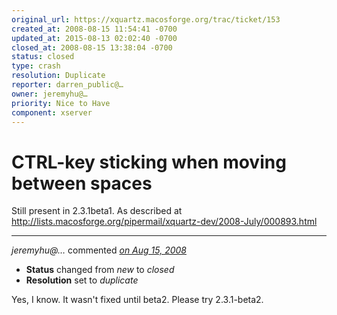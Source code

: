 ```yaml
---
original_url: https://xquartz.macosforge.org/trac/ticket/153
created_at: 2008-08-15 11:54:41 -0700
updated_at: 2015-08-13 02:02:40 -0700
closed_at: 2008-08-15 13:38:04 -0700
status: closed
type: crash
resolution: Duplicate
reporter: darren_public@…
owner: jeremyhu@…
priority: Nice to Have
component: xserver
---
```


CTRL-key sticking when moving between spaces
============================================


Still present in 2.3.1beta1. As described at <http://lists.macosforge.org/pipermail/xquartz-dev/2008-July/000893.html>



---

*jeremyhu@…* commented *[on Aug 15, 2008](https://xquartz.macosforge.org/trac/ticket/153#comment:1 "August 15, 2008 at 1:38 PM PDT")*

-   **Status** changed from *new* to *closed*
-   **Resolution** set to *duplicate*

Yes, I know. It wasn't fixed until beta2. Please try 2.3.1-beta2.



